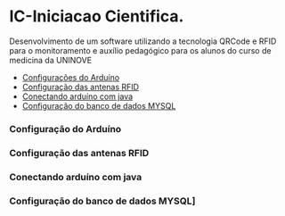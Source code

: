 # IC-Iniciacao Cientifica.

Desenvolvimento de um software utilizando a tecnologia QRCode e RFID para o monitoramento e auxílio pedagógico para os alunos do curso de medicina da UNINOVE

- [Configurações do Arduíno](#configurações-do-arduíno)
- [Configuração das antenas RFID](#configuração-das-antenas-rfid)
- [Conectando arduíno com java](#conectando-arduíno-com-java)
- [Configuração do banco de dados MYSQL](#configuração-do-banco-de-dados-mysql)





### Configuração do Arduíno
### Configuração das antenas RFID
### Conectando arduíno com java
### Configuração do banco de dados MYSQL]

